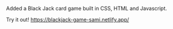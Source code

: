 Added a Black Jack card game built in CSS, HTML and Javascript.

Try it out! 
https://blackjack-game-sami.netlify.app/
